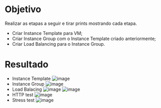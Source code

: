# Objetivo

Realizar as etapas a seguir e tirar prints mostrando cada etapa.

- Criar Instance Template para VM;
- Criar Instance Group com o Instance Template criado anteriormente;
- Criar Load Balancing para o Instance Group.

# Resultado
- Instance Template
![image](https://github.com/user-attachments/assets/cd8f91b7-3ac0-40e1-a4c4-306f94e0abc0)
- Instance Group
![image](https://github.com/user-attachments/assets/0d7da058-4c46-4795-8c97-2247acdd84ce)
- Load Balacing
![image](https://github.com/user-attachments/assets/957a3e44-bcd3-46f0-9a1c-a38bd0781ad3)
![image](https://github.com/user-attachments/assets/d5bfced7-f6b2-4a7a-bdbd-4af53edd8bdf)
- HTTP test
![image](https://github.com/user-attachments/assets/7d6e5a45-15dd-45cc-b683-ed5501b059d4)
- Stress test
![image](https://github.com/user-attachments/assets/654f7863-d2f2-43c6-85f3-7f63456c3d3b)
